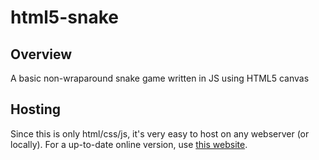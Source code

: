 # html5-snake

## Overview

A basic non-wraparound snake game written in JS using HTML5 canvas

## Hosting

Since this is only html/css/js, it's very easy to host on any webserver (or locally). For a up-to-date online version, use [this website](https://b-illy.github.io/html5-snake/).
